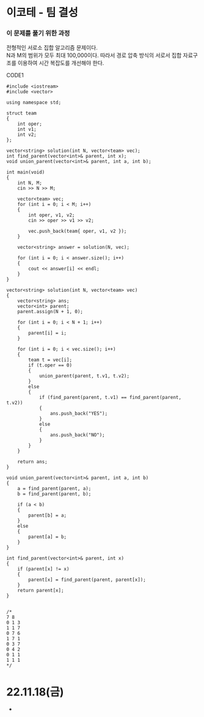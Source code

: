 #  이코테 - 팀 결성

### 이 문제를 풀기 위한 과정
전형적인 서로소 집합 알고리즘 문제이다.  
N과 M의 범위가 모두 최대 100,000이다. 따라서 경로 압축 방식의 서로서 집합 자료구조를 이용하여 시간 복잡도를 개선해야 한다.  

CODE1

    #include <iostream>
    #include <vector>

    using namespace std;

    struct team
    {
        int oper;
        int v1;
        int v2;
    };

    vector<string> solution(int N, vector<team> vec);
    int find_parent(vector<int>& parent, int x);
    void union_parent(vector<int>& parent, int a, int b);

    int main(void)
    {
        int N, M;
        cin >> N >> M;

        vector<team> vec;
        for (int i = 0; i < M; i++)
        {
            int oper, v1, v2;
            cin >> oper >> v1 >> v2;

            vec.push_back(team{ oper, v1, v2 });
        }

        vector<string> answer = solution(N, vec);

        for (int i = 0; i < answer.size(); i++)
        {
            cout << answer[i] << endl;
        }
    }

    vector<string> solution(int N, vector<team> vec)
    {
        vector<string> ans;
        vector<int> parent;
        parent.assign(N + 1, 0);

        for (int i = 0; i < N + 1; i++)
        {
            parent[i] = i;
        }

        for (int i = 0; i < vec.size(); i++)
        {
            team t = vec[i];
            if (t.oper == 0)
            {
                union_parent(parent, t.v1, t.v2);
            }
            else
            {
                if (find_parent(parent, t.v1) == find_parent(parent, t.v2))
                {
                    ans.push_back("YES");
                }
                else
                {
                    ans.push_back("NO");
                }
            }
        }

        return ans;
    }

    void union_parent(vector<int>& parent, int a, int b)
    {
        a = find_parent(parent, a);
        b = find_parent(parent, b);

        if (a < b)
        {
            parent[b] = a;
        }
        else
        {
            parent[a] = b;
        }
    }

    int find_parent(vector<int>& parent, int x)
    {
        if (parent[x] != x)
        {
            parent[x] = find_parent(parent, parent[x]);
        }
        return parent[x];
    }


    /*
    7 8
    0 1 3
    1 1 7
    0 7 6
    1 7 1
    0 3 7
    0 4 2
    0 1 1
    1 1 1
    */

# 22.11.18(금)
* 
